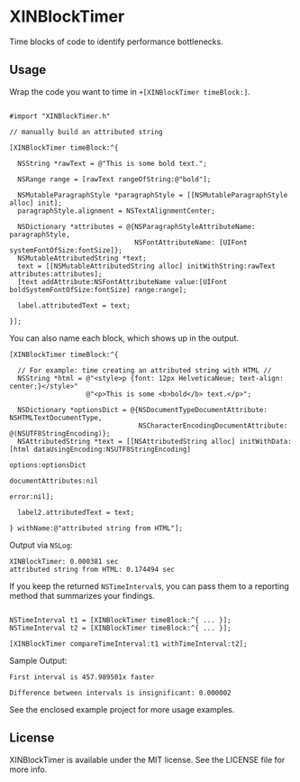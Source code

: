 XINBlockTimer
=============

Time blocks of code to identify performance bottlenecks.

## Usage

Wrap the code you want to time in `+[XINBlockTimer timeBlock:]`.

```objc

#import "XINBlockTimer.h"

// manually build an attributed string

[XINBlockTimer timeBlock:^{

  NSString *rawText = @"This is some bold text.";
  
  NSRange range = [rawText rangeOfString:@"bold"];
  
  NSMutableParagraphStyle *paragraphStyle = [[NSMutableParagraphStyle alloc] init];
  paragraphStyle.alignment = NSTextAlignmentCenter;
  
  NSDictionary *attributes = @{NSParagraphStyleAttributeName: paragraphStyle, 
                               NSFontAttributeName: [UIFont systemFontOfSize:fontSize]};
  NSMutableAttributedString *text;
  text = [[NSMutableAttributedString alloc] initWithString:rawText attributes:attributes];
  [text addAttribute:NSFontAttributeName value:[UIFont boldSystemFontOfSize:fontSize] range:range];
  
  label.attributedText = text;

}];
```

You can also name each block, which shows up in the output.

```objc
[XINBlockTimer timeBlock:^{

  // For example: time creating an attributed string with HTML //
  NSString *html = @"<style>p {font: 12px HelveticaNeue; text-align: center;}</style>"
                   @"<p>This is some <b>bold</b> text.</p>";

  NSDictionary *optionsDict = @{NSDocumentTypeDocumentAttribute: NSHTMLTextDocumentType,
                                NSCharacterEncodingDocumentAttribute: @(NSUTF8StringEncoding)};
  NSAttributedString *text = [[NSAttributedString alloc] initWithData:[html dataUsingEncoding:NSUTF8StringEncoding]
                                                                options:optionsDict
                                                     documentAttributes:nil
                                                                  error:nil];
  
  label2.attributedText = text;

} withName:@"attributed string from HTML"];
```

Output via `NSLog`:

```
XINBlockTimer: 0.000381 sec
attributed string from HTML: 0.174494 sec
```

If you keep the returned `NSTimeInterval`s, you can pass them to a reporting method that summarizes your findings.

```objc

NSTimeInterval t1 = [XINBlockTimer timeBlock:^{ ... }];
NSTimeInterval t2 = [XINBlockTimer timeBlock:^{ ... }];

[XINBlockTimer compareTimeInterval:t1 withTimeInterval:t2];
```

Sample Output:

```
First interval is 457.989501x faster
```

```
Difference between intervals is insignificant: 0.000002
```

See the enclosed example project for more usage examples.

## License

XINBlockTimer is available under the MIT license. See the LICENSE file for more info.
